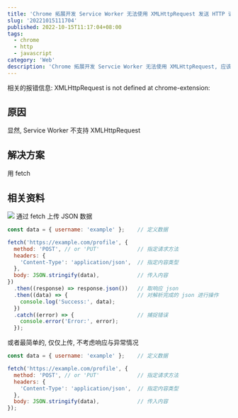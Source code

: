 ```yaml
---
title: 'Chrome 拓展开发 Service Worker 无法使用 XMLHttpRequest 发送 HTTP 请求'
slug: '20221015111704'
published: 2022-10-15T11:17:04+08:00
tags:
  - chrome
  - http
  - javascript
category: 'Web'
description: 'Chrome 拓展开发 Servcie Worker 无法使用 XMLHttpRequest, 应该使用 fetch 替代'
---
```


相关的报错信息:
XMLHttpRequest is not defined at chrome-extension:


## 原因

显然, Service Worker 不支持 XMLHttpRequest


## 解决方案

用 fetch


## 相关资料

![](/images/8dc188509a7f4756bf88833ae8796085.png)
通过 fetch 上传 JSON 数据

```js
const data = { username: 'example' };    // 定义数据

fetch('https://example.com/profile', {
  method: 'POST', // or 'PUT'            // 指定请求方法
  headers: {
    'Content-Type': 'application/json',  // 指定内容类型
  },
  body: JSON.stringify(data),            // 传入内容
})
  .then((response) => response.json())   // 取响应 json
  .then((data) => {                      // 对解析完成的 json 进行操作
    console.log('Success:', data);
  })
  .catch((error) => {                    // 捕捉错误
    console.error('Error:', error);
  });
```

或者最简单的, 仅仅上传, 不考虑响应与异常情况

```js
const data = { username: 'example' };    // 定义数据

fetch('https://example.com/profile', {
  method: 'POST', // or 'PUT'            // 指定请求方法
  headers: {
    'Content-Type': 'application/json',  // 指定内容类型
  },
  body: JSON.stringify(data),            // 传入内容
});
```
